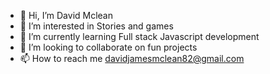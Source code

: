 - 👋 Hi, I’m David Mclean
- 👀 I’m interested in Stories and games 
- 🌱 I’m currently learning Full stack Javascript development
- 💞️ I’m looking to collaborate on fun projects
- 📫 How to reach me davidjamesmclean82@gmail.com

<!---
Serjanus/Serjanus is a ✨ special ✨ repository because its `README.md` (this file) appears on your GitHub profile.
You can click the Preview link to take a look at your changes.
--->
